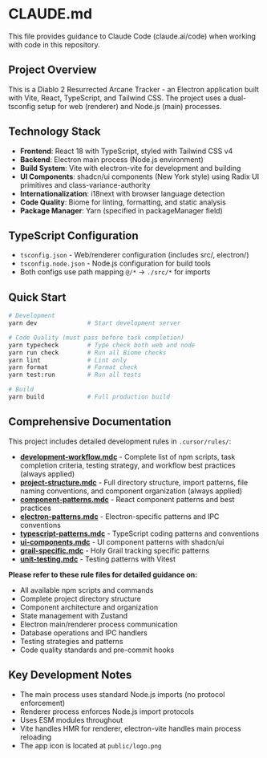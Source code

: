 # CLAUDE.md

This file provides guidance to Claude Code (claude.ai/code) when working with code in this repository.

## Project Overview

This is a Diablo 2 Resurrected Arcane Tracker - an Electron application built with Vite, React, TypeScript, and Tailwind CSS. The project uses a dual-tsconfig setup for web (renderer) and Node.js (main) processes.

## Technology Stack

- **Frontend**: React 18 with TypeScript, styled with Tailwind CSS v4
- **Backend**: Electron main process (Node.js environment)
- **Build System**: Vite with electron-vite for development and building
- **UI Components**: shadcn/ui components (New York style) using Radix UI primitives and class-variance-authority
- **Internationalization**: i18next with browser language detection
- **Code Quality**: Biome for linting, formatting, and static analysis
- **Package Manager**: Yarn (specified in packageManager field)

## TypeScript Configuration

- `tsconfig.json` - Web/renderer configuration (includes src/, electron/)
- `tsconfig.node.json` - Node.js configuration for build tools
- Both configs use path mapping `@/*` → `./src/*` for imports

## Quick Start

```bash
# Development
yarn dev              # Start development server

# Code Quality (must pass before task completion)
yarn typecheck        # Type check both web and node
yarn run check        # Run all Biome checks
yarn lint             # Lint only
yarn format           # Format check
yarn test:run         # Run all tests

# Build
yarn build            # Full production build
```

## Comprehensive Documentation

This project includes detailed development rules in `.cursor/rules/`:

- **[development-workflow.mdc](.cursor/rules/development-workflow.mdc)** - Complete list of npm scripts, task completion criteria, testing strategy, and workflow best practices (always applied)
- **[project-structure.mdc](.cursor/rules/project-structure.mdc)** - Full directory structure, import patterns, file naming conventions, and component organization (always applied)
- **[component-patterns.mdc](.cursor/rules/component-patterns.mdc)** - React component patterns and best practices
- **[electron-patterns.mdc](.cursor/rules/electron-patterns.mdc)** - Electron-specific patterns and IPC conventions
- **[typescript-patterns.mdc](.cursor/rules/typescript-patterns.mdc)** - TypeScript coding patterns and conventions
- **[ui-components.mdc](.cursor/rules/ui-components.mdc)** - UI component patterns with shadcn/ui
- **[grail-specific.mdc](.cursor/rules/grail-specific.mdc)** - Holy Grail tracking specific patterns
- **[unit-testing.mdc](.cursor/rules/unit-testing.mdc)** - Testing patterns with Vitest

**Please refer to these rule files for detailed guidance on:**
- All available npm scripts and commands
- Complete project directory structure
- Component architecture and organization
- State management with Zustand
- Electron main/renderer process communication
- Database operations and IPC handlers
- Testing strategies and patterns
- Code quality standards and pre-commit hooks

## Key Development Notes

- The main process uses standard Node.js imports (no protocol enforcement)
- Renderer process enforces Node.js import protocols
- Uses ESM modules throughout
- Vite handles HMR for renderer, electron-vite handles main process reloading
- The app icon is located at `public/logo.png`
